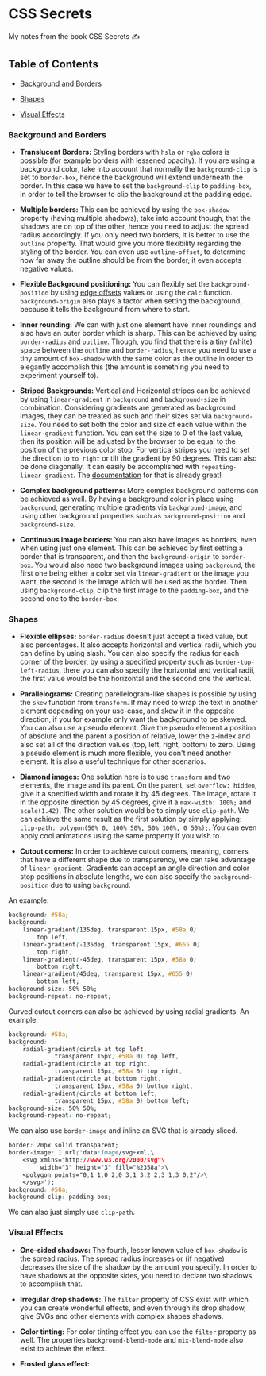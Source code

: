 # CSS Secrets

My notes from the book CSS Secrets ✍️

## Table of Contents

- [Background and Borders](https://github.com/tigerabrodi/css-secrets#background-and-borders)

- [Shapes](https://github.com/tigerabrodi/css-secrets#shapes)

- [Visual Effects](https://github.com/tigerabrodi/css-secrets#visual-effects)

### Background and Borders

- **Translucent Borders:** Styling borders with `hsla` or `rgba` colors is possible (for example borders with lessened opacity). If you are using a background color, take into account that normally the `background-clip` is set to `border-box`, hence the background will extend underneath the border. In this case we have to set the `background-clip` to `padding-box`, in order to tell the browser to clip the background at the padding edge.

- **Multiple borders:** This can be achieved by using the `box-shadow` property (having multiple shadows), take into account though, that the shadows are on top of the other, hence you need to adjust the spread radius accordingly. If you only need two borders, it is better to use the `outline` property. That would give you more flexibility regarding the styling of the border. You can even use `outline-offset`, to determine how far away the outline should be from the border, it even accepts negative values.

- **Flexible Background positioning:** You can flexibly set the `background-position` by using [edge offsets](https://developer.mozilla.org/en-US/docs/Web/CSS/background-position#syntax) values or using the `calc` function. `background-origin` also plays a factor when setting the background, because it tells the background from where to start.

- **Inner rounding:** We can with just one element have inner roundings and also have an outer border which is sharp. This can be achieved by using `border-radius` and `outline`. Though, you find that there is a tiny (white) space between the `outline` and `border-radius`, hence you need to use a tiny amount of `box-shadow` with the same color as the outline in order to elegantly accomplish this (the amount is something you need to experiment yourself to).

- **Striped Backgrounds:** Vertical and Horizontal stripes can be achieved by using `linear-gradient` in `background` and `background-size` in combination. Considering gradients are generated as background images, they can be treated as such and their sizes set via `background-size`. You need to set both the color and size of each value within the `linear-gradient` function. You can set the size to 0 of the last value, then its position will be adjusted by the browser to be equal to the position of the previous color stop. For vertical stripes you need to set the direction to `to right` or tilt the gradient by 90 degrees. This can also be done diagonally. It can easily be accomplished with `repeating-linear-gradient`. The [documentation](https://developer.mozilla.org/en-US/docs/Web/CSS/gradient/repeating-linear-gradient()) for that is already great!

- **Complex background patterns:** More complex background patterns can be achieved as well. By having a background color in place using `background`, generating multiple gradients via `background-image`, and using other background properties such as `background-position` and `background-size`.

- **Continuous image borders:** You can also have images as borders, even when using just one element. This can be achieved by first setting a border that is transparent, and then the `background-origin` to `border-box`. You would also need two background images using `background`, the first one being either a color set via `linear-gradient` or the image you want, the second is the image which will be used as the border. Then using `background-clip`, clip the first image to the `padding-box`, and the second one to the `border-box`.

### Shapes

- **Flexible ellipses:** `border-radius` doesn't just accept a fixed value, but also percentages. It also accepts horizontal and vertical radii, which you can define by using slash. You can also specify the radius for each corner of the border, by using a specified property such as `border-top-left-radius`, there you can also specify the horizontal and vertical radii, the first value would be the horizontal and the second one the vertical.

- **Parallelograms:** Creating parellelogram-like shapes is possible by using the `skew` function from `transform`. If may need to wrap the text in another element depending on your use-case, and skew it in the opposite direction, if you for example only want the background to be skewed. You can also use a pseudo element. Give the pseudo element a position of absolute and the parent a position of relative, lower the z-index and also set all of the direction values (top, left, right, bottom) to zero. Using a pseudo element is much more flexible, you don't need another element. It is also a useful technique for other scenarios.

- **Diamond images:** One solution here is to use `transform` and two elements, the image and its parent. On the parent, set `overflow: hidden`, give it a specified width and rotate it by 45 degrees. The image, rotate it in the opposite direction by 45 degrees, give it a `max-width: 100%;` and `scale(1.42)`. The other solution would be to simply use `clip-path`. We can achieve the same result as the first solution by simply applying: `clip-path: polygon(50% 0, 100% 50%, 50% 100%, 0 50%);`. You can even apply cool animations using the same property if you wish to.

- **Cutout corners:** In order to achieve cutout corners, meaning, corners that have a different shape due to transparency, we can take advantage of `linear-gradient`. Gradients can accept an angle direction and color stop positions in absolute lengths, we can also specify the `background-position` due to using `background`.

An example:

```css
background: #58a;
background:
    linear-gradient(135deg, transparent 15px, #58a 0)
        top left,
    linear-gradient(-135deg, transparent 15px, #655 0)
        top right,
    linear-gradient(-45deg, transparent 15px, #58a 0)
        bottom right,
    linear-gradient(45deg, transparent 15px, #655 0)
        bottom left;
background-size: 50% 50%;
background-repeat: no-repeat;
```

Curved cutout corners can also be achieved by using radial gradients. An example:

```css
background: #58a;
background:
    radial-gradient(circle at top left,
             transparent 15px, #58a 0) top left,
    radial-gradient(circle at top right,
             transparent 15px, #58a 0) top right,
    radial-gradient(circle at bottom right,
             transparent 15px, #58a 0) bottom right,
    radial-gradient(circle at bottom left,
             transparent 15px, #58a 0) bottom left;
background-size: 50% 50%;
background-repeat: no-repeat;
```

We can also use `border-image` and inline an SVG that is already sliced.

```css
border: 20px solid transparent;
border-image: 1 url('data:image/svg+xml,\
    <svg xmlns="http://www.w3.org/2000/svg"\
         width="3" height="3" fill="%2358a">\
    <polygon points="0,1 1,0 2,0 3,1 3,2 2,3 1,3 0,2"/>\
    </svg>');
background: #58a;
background-clip: padding-box;
```

We can also just simply use `clip-path`.

### Visual Effects

- **One-sided shadows:** The fourth, lesser known value of `box-shadow` is the spread radius. The spread radius increases or (if negative) decreases the size of the shadow by the amount you specify. In order to have shadows at the opposite sides, you need to declare two shadows to accomplish that.

- **Irregular drop shadows:** The `filter` property of CSS exist with which you can create wonderful effects, and even through its drop shadow, give SVGs and other elements with complex shapes shadows.

- **Color tinting:** For color tinting effect you can use the `filter` property as well. The properties `background-blend-mode` and `mix-blend-mode` also exist to achieve the effect.

- **Frosted glass effect:** 
